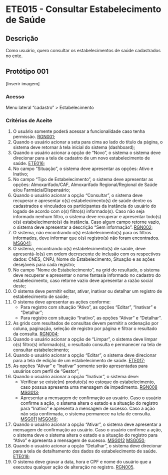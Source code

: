 # ETE015 - Consultar Estabelecimento de Saúde

## Descrição <!-- (modelo história de usuário) -->
Como usuário, quero consultar os estabelecimentos de saúde cadastrados no ente. 

## Protótipo 001

[Inserir imagem] <!-- ![alt text](../imagens/ete-015-prot-001.png) -->

### Acesso
Menu lateral “cadastro” > Estabelecimento

### Critérios de Aceite 
1. O usuário somente poderá acessar a funcionalidade caso tenha permissão. [RGN001](DocumentoDeRegrasv2.md#rgn001);
2. Quando o usuário acionar a seta para cima ao lado do título da página, o sistema deve retornar à tela inicial do sistema (dashboard); 
3. Quando o usuário acionar a opção de “Novo”, o sistema o sistema deve direcionar para a tela de cadastro de um novo estabelecimento de saúde. [ETE016](ETE016.md);
4. No campo “Situação”, o sistema deve apresentar as opções: Ativo e Inativo; 
5. No campo “Tipo de Estabelecimento”, o sistema deve apresentar as opções: Almoxarifado/CAF, Almoxarifado Regional/Regional de Saúde e/ou Farmácia/Dispensário; 
6. Quando o usuário acionar a opção “Consultar”, o sistema deve recuperar e apresentar o(s) estabelecimento(s) de saúde dentre os cadastrados e vinculados os participantes da instância do usuário do logado de acordo com o(s) filtro(s) informado(s). Caso não seja informado nenhum filtro, o sistema deve recuperar e apresentar todo(s) o(s) estabelecimento(s) da instância. Caso algum campo retorne vazio, o sistema deve apresentar a descrição “Sem informação”. [RGN002](DocumentoDeRegrasv2.md#rgn002);
7. O sistema, não encontrando o(s) estabelecimento(s) para os filtros informados, deve informar que o(s) registro(s) não foram encontrados. [MSG041](DocumentoDeMensagensv2.md#msg041);
8. O sistema, encontrando o(s) estabelecimento(s) de saúde, deve apresentá-lo(s) em ordem decrescente de inclusão com os respectivos dados: CNES, CNPJ, Nome do Estabelecimento, Situação e as ações desejáveis para cada registro; 
9. No campo “Nome do Estabelecimento”, na grid do resultado, o sistema deve recuperar e apresentar o nome fantasia informado no cadastro do estabelecimento, caso retorne vazio deve apresentar a razão social deste; 
10. O sistema deve permitir editar, ativar, inativar ou detalhar um registro de estabelecimento de saúde; 
11. O sistema deve apresentar as ações conforme: 
    * Para registro com situação “Ativo”, as opções “Editar”, “Inativar” e “Detalhar”; 
    * Para registro com situação “Inativo”, as opções “Ativar” e “Detalhar”.
12. As grids com resultados de consultas devem permitir a ordenação por coluna, paginação, seleção de registro por página e filtrar o resultado da consulta. [RGN004](DocumentoDeRegrasv2.md#rgn004);
13. Quando o usuário acionar a opção de “Limpar”, o sistema deve limpar o(s) filtro(s) informado(s), o resultado consulta e permanecer na tela de consultar estabelecimento; 
14. Quando o usuário acionar a opção “Editar”, o sistema deve direcionar para a tela de edição de um estabelecimento de saúde. [ETE017](ETE017.md);
15. As opções “Ativar” e “Inativar” somente serão apresentadas para usuários com perfil de “Gestor”; 
16. Quando o usuário acionar a opção “Inativar”, o sistema deve: 
    * Verificar se existe(m) produto(s) no estoque do estabelecimento, caso possua apresenta uma mensagem de impedimento. [RGN008](DocumentoDeRegrasv2.md#rgn008) [MSG013](DocumentoDeMensagensv2.md#msg013);
    * Apresentar a mensagem de confirmação ao usuário. Caso o usuário confirme a ação, o sistema altera o estado e a situação do registro para “Inativo” e apresenta a mensagem de sucesso. Caso a ação não seja confirmada, o sistema permanece na tela de consulta. [MSG011](DocumentoDeMensagensv2.md#msg011) [MSG049](DocumentoDeMensagensv2.md#msg049);
17. Quando o usuário acionar a opção “Ativar”, o sistema deve apresentar a mensagem de confirmação ao usuário. Caso o usuário confirme a ação, o sistema deve o sistema altera o estado e a situação do registro para “Ativo” e apresenta a mensagem de sucesso. [MSG012](DocumentoDeMensagensv2.md#msg012) [MSG050](DocumentoDeMensagensv2.md#msg050);
18. Quando o usuário acionar a opção “Detalhar”, o sistema deve direcionar para a tela de detalhamento dos dados do estabelecimento de saúde. [ETE018](ETE018.md);
19. O sistema deve gravar a data, hora e CPF e nome do usuário que a executou qualquer ação de alteração no registro. [RGN005](DocumentoDeRegrasv2.md#rgn005).

